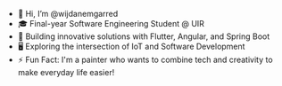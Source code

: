 - 👋 Hi, I’m @wijdanemgarred
- 🎓 Final-year Software Engineering Student @ UIR 
- 🚀 Building innovative solutions with Flutter, Angular, and Spring Boot
- 🖥️ Exploring the intersection of IoT and Software Development
- ⚡ Fun Fact: I'm a painter who wants to combine tech and creativity to make everyday life easier! 

